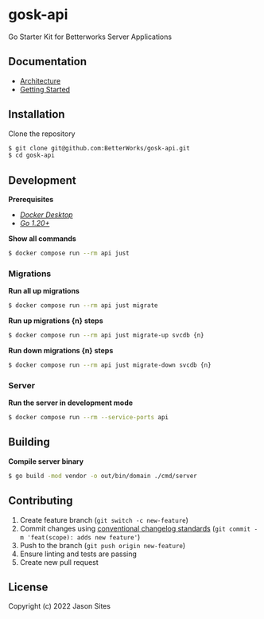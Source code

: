 # gosk-api
Go Starter Kit for Betterworks Server Applications

## Documentation
- [Architecture](./documentation/architecture.md)
- [Getting Started](./documentation/getting-started.md)

## Installation
Clone the repository
```sh
$ git clone git@github.com:BetterWorks/gosk-api.git
$ cd gosk-api
```

## Development
**Prerequisites**
- *[Docker Desktop](https://www.docker.com/products/docker-desktop)*
- *[Go 1.20+](https://golang.org/doc/install)*

**Show all commands**
```sh
$ docker compose run --rm api just
```

### Migrations
**Run all up migrations**
```sh
$ docker compose run --rm api just migrate
```

**Run up migrations {n} steps**
```sh
$ docker compose run --rm api just migrate-up svcdb {n}
```

**Run down migrations {n} steps**
```sh
$ docker compose run --rm api just migrate-down svcdb {n}
```

### Server
**Run the server in development mode**
```sh
$ docker compose run --rm --service-ports api
```

## Building
**Compile server binary**
```sh
$ go build -mod vendor -o out/bin/domain ./cmd/server
```

## Contributing
1. Create feature branch (`git switch -c new-feature`)
1. Commit changes using [conventional changelog standards](https://www.conventionalcommits.org) (`git commit -m 'feat(scope): adds new feature'`)
1. Push to the branch (`git push origin new-feature`)
1. Ensure linting and tests are passing
1. Create new pull request

## License
Copyright (c) 2022 Jason Sites
